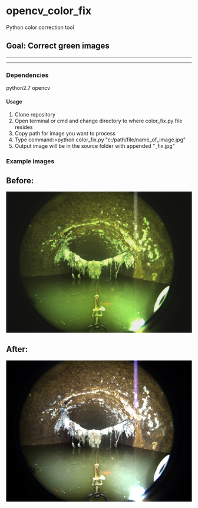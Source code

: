 # opencv_color_fix
Python color correction tool
## Goal: Correct green images

---



[//]: # (Image References)

[image1]: ./img/hanging_seal_ring.jpg
[image2]: ./img/hanging_seal_ring_fixed.jpg

---
### Dependencies 

python2.7
opencv

#### Usage

1. Clone repository
2. Open terminal or cmd and change directory to where color_fix.py file resides
3. Copy path for image you want to process
4. Type command:>python color_fix.py "c:/path/file/name_of_image.jpg"
5. Output image will be in the source folder with appended "_fix.jpg"

### Example images

## Before:
![alt text][image1]

## After:
![alt text][image2]